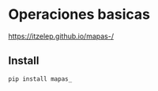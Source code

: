 # Operaciones basicas

https://itzelep.github.io/mapas-/

<!-- WARNING: THIS FILE WAS AUTOGENERATED! DO NOT EDIT! -->

## Install

``` sh
pip install mapas_
```
